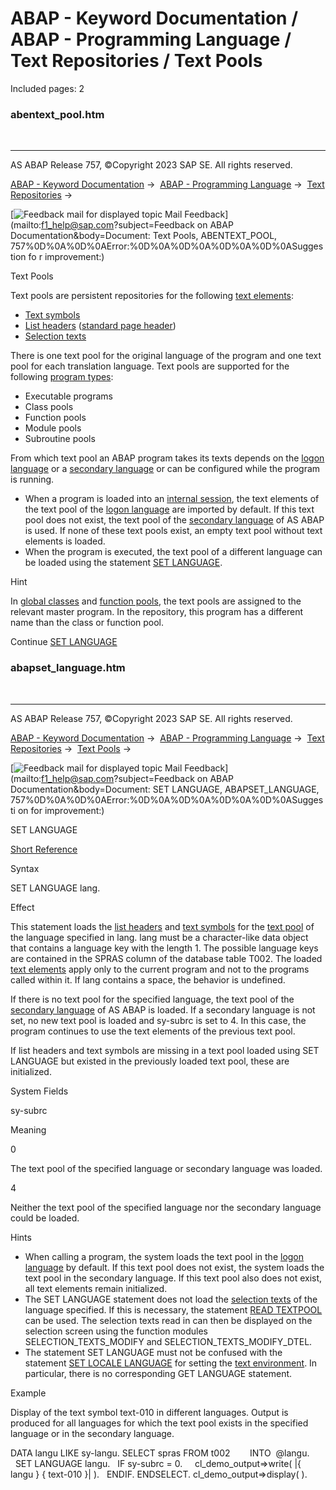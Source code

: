 # ABAP - Keyword Documentation / ABAP - Programming Language / Text Repositories / Text Pools

Included pages: 2


### abentext_pool.htm

  

* * *

AS ABAP Release 757, ©Copyright 2023 SAP SE. All rights reserved.

[ABAP - Keyword Documentation](https://help.sap.com/doc/abapdocu_757_index_htm/7.57/en-US/abenabap.htm) →  [ABAP - Programming Language](https://help.sap.com/doc/abapdocu_757_index_htm/7.57/en-US/abenabap_reference.htm) →  [Text Repositories](https://help.sap.com/doc/abapdocu_757_index_htm/7.57/en-US/abenabap_texts.htm) → 

 [![](Mail.gif?object=Mail.gif&sap-language=EN "Feedback mail for displayed topic") Mail Feedback](mailto:f1_help@sap.com?subject=Feedback on ABAP Documentation&body=Document: Text Pools, ABENTEXT_POOL, 757%0D%0A%0D%0AError:%0D%0A%0D%0A%0D%0A%0D%0ASuggestion fo
r improvement:)

Text Pools

Text pools are persistent repositories for the following [text elements](https://help.sap.com/doc/abapdocu_757_index_htm/7.57/en-US/abentext_element_glosry.htm "Glossary Entry"):

-   [Text symbols](https://help.sap.com/doc/abapdocu_757_index_htm/7.57/en-US/abentext_symbol_glosry.htm "Glossary Entry")
-   [List headers](https://help.sap.com/doc/abapdocu_757_index_htm/7.57/en-US/abenlist_header_glosry.htm "Glossary Entry") ([standard page header](https://help.sap.com/doc/abapdocu_757_index_htm/7.57/en-US/abenstandard_page_header_glosry.htm "Glossary Entry"))
-   [Selection texts](https://help.sap.com/doc/abapdocu_757_index_htm/7.57/en-US/abenselection_text_glosry.htm "Glossary Entry")

There is one text pool for the original language of the program and one text pool for each translation language. Text pools are supported for the following [program types](https://help.sap.com/doc/abapdocu_757_index_htm/7.57/en-US/abenprogram_type_oview.htm):

-   Executable programs
-   Class pools
-   Function pools
-   Module pools
-   Subroutine pools

From which text pool an ABAP program takes its texts depends on the [logon language](https://help.sap.com/doc/abapdocu_757_index_htm/7.57/en-US/abenlogon_language_glosry.htm "Glossary Entry") or a [secondary language](https://help.sap.com/doc/abapdocu_757_index_htm/7.57/en-US/abensecondary_language_glosry.htm "Glossary Entry") or can be configured while the program is running.

-   When a program is loaded into an [internal session](https://help.sap.com/doc/abapdocu_757_index_htm/7.57/en-US/abeninternal_session_glosry.htm "Glossary Entry"), the text elements of the text pool of the [logon language](https://help.sap.com/doc/abapdocu_757_index_htm/7.57/en-US/abenlogon_language_glosry.htm "Glossary Entry") are imported by default. If this text pool does not exist, the text pool of the [secondary language](https://help.sap.com/doc/abapdocu_757_index_htm/7.57/en-US/abensecondary_language_glosry.htm "Glossary Entry") of AS ABAP is used. If none of these text pools exist, an empty text pool without text elements is loaded.
-   When the program is executed, the text pool of a different language can be loaded using the statement [SET LANGUAGE](https://help.sap.com/doc/abapdocu_757_index_htm/7.57/en-US/abapset_language.htm).

Hint

In [global classes](https://help.sap.com/doc/abapdocu_757_index_htm/7.57/en-US/abenglobal_class_glosry.htm "Glossary Entry") and [function pools](https://help.sap.com/doc/abapdocu_757_index_htm/7.57/en-US/abenfunction_pool_glosry.htm "Glossary Entry"), the text pools are assigned to the relevant master program. In the repository, this program has a different name than the class or function pool.

Continue
[SET LANGUAGE](https://help.sap.com/doc/abapdocu_757_index_htm/7.57/en-US/abapset_language.htm)


### abapset_language.htm

  

* * *

AS ABAP Release 757, ©Copyright 2023 SAP SE. All rights reserved.

[ABAP - Keyword Documentation](https://help.sap.com/doc/abapdocu_757_index_htm/7.57/en-US/abenabap.htm) →  [ABAP - Programming Language](https://help.sap.com/doc/abapdocu_757_index_htm/7.57/en-US/abenabap_reference.htm) →  [Text Repositories](https://help.sap.com/doc/abapdocu_757_index_htm/7.57/en-US/abenabap_texts.htm) →  [Text Pools](https://help.sap.com/doc/abapdocu_757_index_htm/7.57/en-US/abentext_pool.htm) → 

 [![](Mail.gif?object=Mail.gif&sap-language=EN "Feedback mail for displayed topic") Mail Feedback](mailto:f1_help@sap.com?subject=Feedback on ABAP Documentation&body=Document: SET LANGUAGE, ABAPSET_LANGUAGE, 757%0D%0A%0D%0AError:%0D%0A%0D%0A%0D%0A%0D%0ASuggesti
on for improvement:)

SET LANGUAGE

[Short Reference](https://help.sap.com/doc/abapdocu_757_index_htm/7.57/en-US/abapset_language_shortref.htm)

Syntax

SET LANGUAGE lang.

Effect

This statement loads the [list headers](https://help.sap.com/doc/abapdocu_757_index_htm/7.57/en-US/abenlist_header_glosry.htm "Glossary Entry") and [text symbols](https://help.sap.com/doc/abapdocu_757_index_htm/7.57/en-US/abentext_symbol_glosry.htm "Glossary Entry") for the [text pool](https://help.sap.com/doc/abapdocu_757_index_htm/7.57/en-US/abentext_pool_glosry.htm "Glossary Entry") of the language specified in lang. lang must be a character-like data object that contains a language key with the length 1. The possible language keys are contained in the SPRAS column of the database table T002. The loaded [text elements](https://help.sap.com/doc/abapdocu_757_index_htm/7.57/en-US/abentext_element_glosry.htm "Glossary Entry") apply only to the current program and not to the programs called within it. If lang contains a space, the behavior is undefined.

If there is no text pool for the specified language, the text pool of the [secondary language](https://help.sap.com/doc/abapdocu_757_index_htm/7.57/en-US/abensecondary_language_glosry.htm "Glossary Entry") of AS ABAP is loaded. If a secondary language is not set, no new text pool is loaded and sy-subrc is set to 4. In this case, the program continues to use the text elements of the previous text pool.

If list headers and text symbols are missing in a text pool loaded using SET LANGUAGE but existed in the previously loaded text pool, these are initialized.

System Fields

sy-subrc

Meaning

0

The text pool of the specified language or secondary language was loaded.

4

Neither the text pool of the specified language nor the secondary language could be loaded.

Hints

-   When calling a program, the system loads the text pool in the [logon language](https://help.sap.com/doc/abapdocu_757_index_htm/7.57/en-US/abenlogon_language_glosry.htm "Glossary Entry") by default. If this text pool does not exist, the system loads the text pool in the secondary language. If this text pool also does not exist, all text elements remain initialized.
-   The SET LANGUAGE statement does not load the [selection texts](https://help.sap.com/doc/abapdocu_757_index_htm/7.57/en-US/abenselection_text_glosry.htm "Glossary Entry") of the language specified. If this is necessary, the statement [READ TEXTPOOL](https://help.sap.com/doc/abapdocu_757_index_htm/7.57/en-US/abapread_textpool.htm) can be used. The selection texts read in can then be displayed on the selection screen using the function modules SELECTION\_TEXTS\_MODIFY and SELECTION\_TEXTS\_MODIFY\_DTEL.
-   The statement SET LANGUAGE must not be confused with the statement [SET LOCALE LANGUAGE](https://help.sap.com/doc/abapdocu_757_index_htm/7.57/en-US/abapset_locale.htm) for setting the [text environment](https://help.sap.com/doc/abapdocu_757_index_htm/7.57/en-US/abentext_environment_glosry.htm "Glossary Entry"). In particular, there is no corresponding GET LANGUAGE statement.

Example

Display of the text symbol text-010 in different languages. Output is produced for all languages for which the text pool exists in the specified language or in the secondary language.

DATA langu LIKE sy-langu.
SELECT spras FROM t002
       INTO  @langu.
  SET LANGUAGE langu.
  IF sy-subrc = 0.
    cl\_demo\_output=>write( |{ langu } { text-010 }| ).
  ENDIF.
ENDSELECT.
cl\_demo\_output=>display( ).
